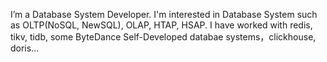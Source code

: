 I’m a Database System Developer.
I'm interested in Database System such as OLTP(NoSQL, NewSQL), OLAP, HTAP, HSAP. I have worked with redis, tikv, tidb, some ByteDance Self-Developed databae systems，clickhouse, doris...
